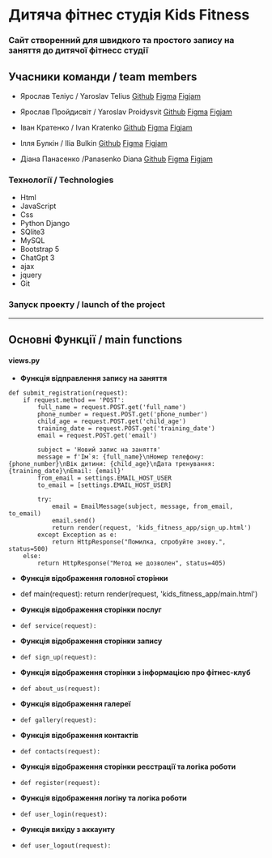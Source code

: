 # Дитяча фітнес студія Kids Fitness
### Сайт створенний для швидкого та простого запису на заняття до дитячої фітнесс студії

## Учасники команди / team members

- Ярослав Теліус / Yaroslav Telius 
[Github](https://github.com/TeliusYaroslav "Github")
[Figma](https://www.figma.com/design/B4FPYXDBsxMPMCjVxroGOU/Untitled?node-id=0-1&t=M1SHABTPBk7JIkpU-0 "Figma")
[Figjam](https://www.figma.com/board/SdWArB2QfOjYUKFSFBrJoM/Untitled?node-id=0-1&t=RFILsCbM5wzPIvhM-0 "Figjam")

- Ярослав Пройдисвіт / Yaroslav Proidysvit 
[Github](https://github.com/geniyhub "Github")
[Figma](https://www.figma.com/design/B4FPYXDBsxMPMCjVxroGOU/Untitled?node-id=0-1&t=szvfV9d10XQNp5V6-1 "Figma")
[Figjam](https://www.figma.com/board/SdWArB2QfOjYUKFSFBrJoM/Untitled?node-id=0-1&t=SHinTeKmjVd3m2uz-1 "Figjam")

- Іван Кратенко / Ivan Kratenko 
[Github](https://github.com/ruopodfg "Github")
[Figma](https://www.figma.com/design/B4FPYXDBsxMPMCjVxroGOU/Untitled?node-id=0-1&t=9pMWxwRTPLGG3xZW-1 "Figma")
[Figjam](https://www.figma.com/board/SdWArB2QfOjYUKFSFBrJoM/Untitled?node-id=0-1&t=ok4nPbWmv5KGHww2-1 "Figjam")

- Ілля Булкін / Ilia Bulkin
[Github](https://github.com/IliaBulkin "Github")
[Figma](https://www.figma.com/design/6w1t0BhnualqM0xpowc2F7/Untitled-(Copy)?t=J5kjRN5uvvqwk8qT-1 "Figma")
[Figjam](https://www.figma.com/board/dbu0I6zzVvfbtMzvg6TiIE/Untitled-(Copy)?node-id=7-361&t=chMWSF2sfJdf2S2m-1 "Figjam")

- Діана Панасенко /Panasenko Diana
[Github](https://github.com/PanasenkoDiana "Github")
[Figma](https://www.figma.com/design/B4FPYXDBsxMPMCjVxroGOU/Untitled?t=Xzdp1BLUnI5nLwLm-0 "Figma")
[Figjam](https://www.figma.com/board/SdWArB2QfOjYUKFSFBrJoM/Untitled?node-id=0-1&t=Y9qskt3i5QIP55ed-0 "Figjam")

### Технології / Technologies
- Html
- JavaScript
- Css
- Python Django 
- SQlite3
- MySQL
- Bootstrap 5
- ChatGpt 3
- ajax 
- jquery
- Git

### Запуск проекту / launch of the project 
- ---

## Основні Функції / main functions
#### views.py
- **Функція відправлення запису на заняття**
```
def submit_registration(request):
    if request.method == 'POST':
        full_name = request.POST.get('full_name')
        phone_number = request.POST.get('phone_number')
        child_age = request.POST.get('child_age')
        training_date = request.POST.get('training_date')
        email = request.POST.get('email')

        subject = 'Новий запис на заняття'
        message = f'Ім`я: {full_name}\nНомер телефону: {phone_number}\nВік дитини: {child_age}\nДата тренування: {training_date}\nEmail: {email}'
        from_email = settings.EMAIL_HOST_USER
        to_email = [settings.EMAIL_HOST_USER]

        try:
            email = EmailMessage(subject, message, from_email, to_email)
            email.send()
            return render(request, 'kids_fitness_app/sign_up.html')
        except Exception as e:
            return HttpResponse("Помилка, спробуйте знову.", status=500)
    else:
        return HttpResponse("Метод не дозволен", status=405)
```

- **Функція відображення головної сторінки**
- def main(request):
    return render(request, 'kids_fitness_app/main.html')

- **Функція відображення сторінки послуг**
- ``def service(request):``


- **Функція відображення сторінки запису**
- ``def sign_up(request):``
- **Функція відображення сторінки з інформацією про фітнес-клуб**
- ``def about_us(request):``
- **Функція відображення галереї**
- ``def gallery(request):``
- **Функція відображення контактів**
- ``def contacts(request):``
- **Функція відображення сторінки реєстрації та логіка роботи**
- ``def register(request):``
- **Функція відображення логіну та логіка роботи**
- ``def user_login(request):``
- **Функція вихіду з аккаунту**
- ``def user_logout(request):``







